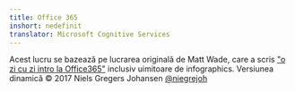 ```yaml
---
title: Office 365
inshort: nedefinit
translator: Microsoft Cognitive Services
---
```



Acest lucru se bazează pe lucrarea originală de Matt Wade, care a scris ["o zi cu zi intro la Office365"](http://icansharepoint.com/an-everyday-intro-to-office-365/) inclusiv uimitoare de infographics. Versiunea dinamică © 2017 Niels Gregers Johansen [@niegrejoh](https://twitter.com/niegrejoh)


